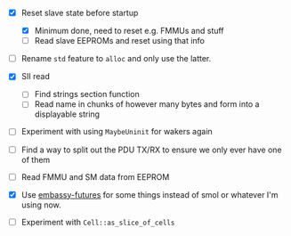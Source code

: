 - [x] Reset slave state before startup

  - [x] Minimum done, need to reset e.g. FMMUs and stuff
  - [ ] Read slave EEPROMs and reset using that info

- [ ] Rename `std` feature to `alloc` and only use the latter.
- [x] SII read
  - [ ] Find strings section function
  - [ ] Read name in chunks of however many bytes and form into a displayable string
- [ ] Experiment with using `MaybeUninit` for wakers again
- [ ] Find a way to split out the PDU TX/RX to ensure we only ever have one of them
- [ ] Read FMMU and SM data from EEPROM
- [x] Use [embassy-futures](https://crates.io/crates/embassy-futures) for some things instead of
      smol or whatever I'm using now.
- [ ] Experiment with `Cell::as_slice_of_cells`
